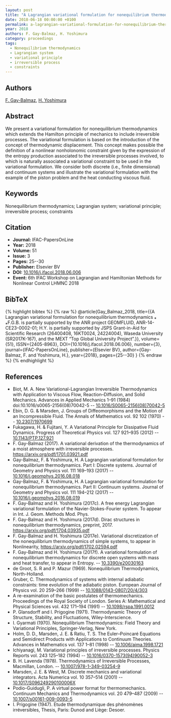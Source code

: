 ```yaml
---
layout: post
title: "A Lagrangian variational formulation for nonequilibrium thermodynamics”."
date: 2018-06-18 00:00:00 +0100
permalink: a-lagrangian-variational-formulation-for-nonequilibrium-thermodynamics
year: 2018
authors: F. Gay-Balmaz, H. Yoshimura
category: proceedings
tags:
  - Nonequilibrium thermodynamics
  - Lagrangian system
  - variational principle
  - irreversible process
  - constraints
---
```

 
## Authors
[F. Gay-Balmaz](authors/francois-gay-balmaz), [H. Yoshimura](authors/hiroaki-yoshimura)
 
## Abstract
We present a variational formulation for nonequilibrium thermodynamics which extends the Hamilton principle of mechanics to include irreversible processes. The variational formulation is based on the introduction of the concept of thermodynamic displacement. This concept makes possible the definition of a nonlinear nonholonomic constraint given by the expression of the entropy production associated to the irreversible processes involved, to which is naturally associated a variational constraint to be used in the variational formulation. We consider both discrete (i.e., finite dimensional) and continuum systems and illustrate the variational formulation with the example of the piston problem and the heat conducting viscous fluid.
 
## Keywords
Nonequilibrium thermodynamics; Lagrangian system; variational principle; irreversible process; constraints
 
## Citation
- **Journal:** IFAC-PapersOnLine
- **Year:** 2018
- **Volume:** 51
- **Issue:** 3
- **Pages:** 25--30
- **Publisher:** Elsevier BV
- **DOI:** [10.1016/j.ifacol.2018.06.006](https://doi.org/10.1016/j.ifacol.2018.06.006)
- **Event:** 6th IFAC Workshop on Lagrangian and Hamiltonian Methods for Nonlinear Control LHMNC 2018
 
## BibTeX
{% highlight bibtex %}
{% raw %}
@article{Gay_Balmaz_2018,
  title={{A Lagrangian variational formulation for nonequilibrium thermodynamics ⁎ ⁎F.G.B. is partially supported by the ANR project GEOMFLUID, ANR-14-CE23-0002-01; H.Y. is partially supported by JSPS Grant-in-Aid for Scientific Research (26400408, 16KT0024, 24224004), Waseda University (SR2017K-167), and the MEXT “Top Global University Project”.}},
  volume={51},
  ISSN={2405-8963},
  DOI={10.1016/j.ifacol.2018.06.006},
  number={3},
  journal={IFAC-PapersOnLine},
  publisher={Elsevier BV},
  author={Gay-Balmaz, F. and Yoshimura, H.},
  year={2018},
  pages={25--30}
}
{% endraw %}
{% endhighlight %}
 
## References
- Biot, M. A. New Variational-Lagrangian Irreversible Thermodynamics with Application to Viscous Flow, Reaction–Diffusion, and Solid Mechanics. Advances in Applied Mechanics 1–91 (1984) doi:10.1016/s0065-2156(08)70042-5 -- [10.1016/S0065-2156(08)70042-5](https://doi.org/10.1016/S0065-2156(08)70042-5)
- Ebin, D. G. & Marsden, J. Groups of Diffeomorphisms and the Motion of an Incompressible Fluid. The Annals of Mathematics vol. 92 102 (1970) -- [10.2307/1970699](https://doi.org/10.2307/1970699)
- Fukagawa, H. & Fujitani, Y. A Variational Principle for Dissipative Fluid Dynamics. Progress of Theoretical Physics vol. 127 921–935 (2012) -- [10.1143/PTP.127.921](https://doi.org/10.1143/PTP.127.921)
- F. Gay-Balmaz (2017). A variational derivation of the thermodynamics of a moist atmosphere with irreversible processes. https://arxiv.org/pdf/1701.03921.pdf
- Gay-Balmaz, F. & Yoshimura, H. A Lagrangian variational formulation for nonequilibrium thermodynamics. Part I: Discrete systems. Journal of Geometry and Physics vol. 111 169–193 (2017) -- [10.1016/j.geomphys.2016.08.018](https://doi.org/10.1016/j.geomphys.2016.08.018)
- Gay-Balmaz, F. & Yoshimura, H. A Lagrangian variational formulation for nonequilibrium thermodynamics. Part II: Continuum systems. Journal of Geometry and Physics vol. 111 194–212 (2017) -- [10.1016/j.geomphys.2016.08.019](https://doi.org/10.1016/j.geomphys.2016.08.019)
- F. Gay-Balmaz and H. Yoshimura (2017c). A free energy Lagrangian variational formulation of the Navier-Stokes-Fourier system. To appear in Int. J. Geom. Methods Mod. Phys.
- F. Gay-Balmaz and H. Yoshimura (2017d). Dirac structures in nonequilibrium thermodynamics, preprint, 2017. https://arxiv.org/pdf/1704.03935.pdf
- F. Gay-Balmaz and H. Yoshimura (2017e). Variational discretization of the nonequilibrium thermodynamics of simple systems, to appear in Nonlinearity, https://arxiv.org/pdf/1702.02594.pdf
- F. Gay-Balmaz and H. Yoshimura (2017f). A variational formulation of nonequilibrium thermodynamics for discrete open systems with mass and heat transfer, to appear in Entropy. -- [10.3390/e20030163](https://doi.org/10.3390/e20030163)
- de Groot, S. R and P. Mazur (1969). Nonequilibrium Thermodynamics, North-Holland.
- Gruber, C. Thermodynamics of systems with internal adiabatic constraints: time evolution of the adiabatic piston. European Journal of Physics vol. 20 259–266 (1999) -- [10.1088/0143-0807/20/4/303](https://doi.org/10.1088/0143-0807/20/4/303)
- A re-examination of the basic postulates of thermomechanics. Proceedings of the Royal Society of London. Series A: Mathematical and Physical Sciences vol. 432 171–194 (1991) -- [10.1098/rspa.1991.0012](https://doi.org/10.1098/rspa.1991.0012)
- P. Glansdorff and I. Prigogine (1971). Thermodynamic Theory of Structure, Stability, and Fluctuations, Wiley-Interscience.
- I. Gyarmati (1970). Nonequilibrium Thermodynamics: Field Theory and Variational Principles, Springer-Verlag, New York.
- Holm, D. D., Marsden, J. E. & Ratiu, T. S. The Euler–Poincaré Equations and Semidirect Products with Applications to Continuum Theories. Advances in Mathematics vol. 137 1–81 (1998) -- [10.1006/aima.1998.1721](https://doi.org/10.1006/aima.1998.1721)
- Ichiyanagi, M. Variational principles of irreversible processes. Physics Reports vol. 243 125–182 (1994) -- [10.1016/0370-1573(94)90052-3](https://doi.org/10.1016/0370-1573(94)90052-3)
- B. H. Lavenda (1978). Thermodynamics of Irreversible Processes, Macmillan, London. -- [10.1007/978-1-349-03254-9](https://doi.org/10.1007/978-1-349-03254-9)
- Marsden, J. E. & West, M. Discrete mechanics and variational integrators. Acta Numerica vol. 10 357–514 (2001) -- [10.1017/S096249290100006X](https://doi.org/10.1017/S096249290100006X)
- Podio-Guidugli, P. A virtual power format for thermomechanics. Continuum Mechanics and Thermodynamics vol. 20 479–487 (2009) -- [10.1007/s00161-009-0093-5](https://doi.org/10.1007/s00161-009-0093-5)
- I. Prigogine (1947). Etude thermodynamique des phénomènes irréversibles, Thesis, Paris: Dunod and Liège: Desoer.

